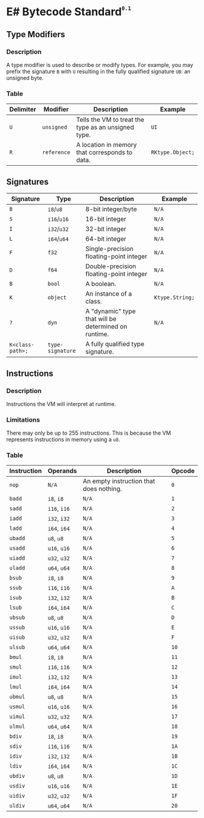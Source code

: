 # E# Bytecode Standard<sup><sup><sub>`0.1`</sub></sup></sup>

## Type Modifiers
### Description
A type modifier is used to describe or modify types. For example, you may prefix the signature `B` with `U` resulting in the fully qualified signature `UB`: an unsigned byte.
### Table
Delimiter | Modifier | Description | Example
--------- | -------- | ----------- | -------
`U` | `unsigned` | Tells the VM to treat the type as an unsigned type. | `UI`
`R` | `reference` | A location in memory that corresponds to data. | `RKtype.Object;`

## Signatures
Signature | Type | Description | Example
--------- | ---- | ----------- | -------
`B` | `i8`/`u8` | 8-bit integer/byte | `N/A`
`S` | `i16`/`u16` | 16-bit integer | `N/A`
`I` | `i32`/`u32` | 32-bit integer | `N/A`
`L` | `i64`/`u64` | 64-bit integer | `N/A`
`F` | `f32` | Single-precision floating-point integer | `N/A`
`D` | `f64` | Double-precision floating-point integer | `N/A`
`B` | `bool` | A boolean. | `N/A`
`K` | `object` | An instance of a class. | `Ktype.String;`
`?` | `dyn` | A "dynamic" type that will be determined on runtime. | `N/A`
`K<class-path>;` | `type-signature` | A fully qualified type signature.

## Instructions
### Description
Instructions the VM will interpret at runtime.
### Limitations
There may only be up to 255 instructions. This is because the VM represents instructions in memory using a `u8`.
### Table
Instruction | Operands | Description | Opcode
----------- | -------- | ----------- | ------
`nop` | `N/A` | An empty instruction that does nothing. | `0`
`badd` | `i8`, `i8` | `N/A` | `1`
`sadd` | `i16`, `i16` | `N/A` | `2`
`iadd` | `i32`, `i32` | `N/A` | `3`
`ladd` | `i64`, `i64` | `N/A` | `4`
`ubadd` | `u8`, `u8` | `N/A` | `5`
`usadd` | `u16`, `u16` | `N/A` | `6`
`uiadd` | `u32`, `u32` | `N/A` | `7`
`uladd` | `u64`, `u64` | `N/A` | `8`
`bsub` | `i8`, `i8` | `N/A` | `9`
`ssub` | `i16`, `i16` | `N/A` | `A`
`isub` | `i32`, `i32` | `N/A` | `B`
`lsub` | `i64`, `i64` | `N/A` | `C`
`ubsub` | `u8`, `u8` | `N/A` | `D`
`ussub` | `u16`, `u16` | `N/A` | `E`
`uisub` | `u32`, `u32` | `N/A` | `F`
`ulsub` | `u64`, `u64` | `N/A` | `10`
`bmul` | `i8`, `i8` | `N/A` | `11`
`smul` | `i16`, `i16` | `N/A` | `12`
`imul`| `i32`, `i32` | `N/A` | `13`
`lmul` | `i64`, `i64` | `N/A` | `14`
`ubmul` | `u8`, `u8` | `N/A` | `15`
`usmul` | `u16`, `u16` | `N/A` | `16`
`uimul` | `u32`, `u32` | `N/A` | `17`
`ulmul` | `u64`, `u64` | `N/A` | `18`
`bdiv` | `i8`, `i8` | `N/A` | `19`
`sdiv` | `i16`, `i16` | `N/A` | `1A`
`idiv` | `i32`, `i32` | `N/A` | `1B`
`ldiv` | `i64`, `i64` | `N/A` | `1C`
`ubdiv` | `u8`, `u8` | `N/A` | `1D`
`usdiv` | `u16`, `u16` | `N/A` | `1E`
`uidiv` | `u32`, `u32` | `N/A` | `1F`
`uldiv` | `u64`, `u64` | `N/A` | `20`
